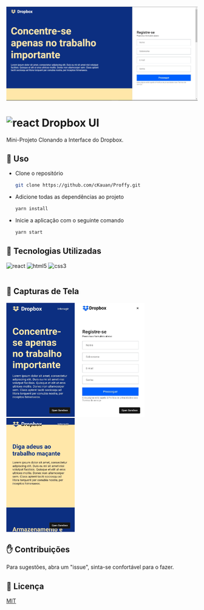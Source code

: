![alt text](https://github.com/cKauan/Dropbox-UI/blob/master/github/pc-1.jpeg)
#  <img src="https://image.flaticon.com/icons/svg/873/873113.svg" alt="react" width="20" height="20"/> Dropbox UI

Mini-Projeto Clonando a Interface do Dropbox.

## :closed_book: Uso
<ul>
<li>Clone o repositório</li>
  
```bash
git clone https://github.com/cKauan/Proffy.git
```
<li>Adicione todas as dependências ao projeto</li>

```bash
yarn install
```
<li>Inicie a aplicação com o seguinte comando</li>

```bash
yarn start
```
</ul>

## :brain: Tecnologias Utilizadas 
<p align="left">
  <img src="https://devicons.github.io/devicon/devicon.git/icons/react/react-original-wordmark.svg" alt="react" width="40" height="40"/>
  <img src="https://devicons.github.io/devicon/devicon.git/icons/html5/html5-original-wordmark.svg" alt="html5" width="40" height="40"/> 
  <img src="https://devicons.github.io/devicon/devicon.git/icons/css3/css3-original-wordmark.svg" alt="css3" width="40" height="40"/>
  <br>
  <br>
</p>

## :iphone: Capturas de Tela
<img src="https://github.com/cKauan/Dropbox-UI/blob/master/github/cell-1.jpg" width="180" height="300"> <img src="https://github.com/cKauan/Dropbox-UI/blob/master/github/cell-2.jpg" width="180" height="300"> <img src="https://github.com/cKauan/Dropbox-UI/blob/master/github/cell-3.jpg" width="180" height="300">

## :raised_hand: Contribuições
Para sugestões, abra um "issue", sinta-se confortável para o fazer.

## :scroll: Licença
[MIT](https://choosealicense.com/licenses/mit/)
